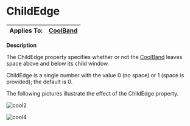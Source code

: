




<h1 class="heading"><span class="name">ChildEdge</span></h1>

| Applies To: | [CoolBand](../a-z/coolband.md) |
| --- | ---  |


**Description**


The ChildEdge property specifies whether or not the [CoolBand](../a-z/coolband.md) leaves space above and below its child window.


ChildEdge is a single number with the value 0 (no space) or 1 (space is provided); the default is 0.


The following pictures illustrate the effect of the ChildEdge property.


![cool2](../img/cool2.gif)


![cool4](../img/cool4.gif)



